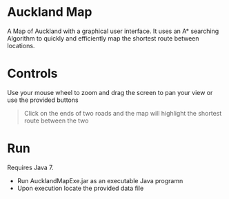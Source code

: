 Auckland Map
===========
A Map of Auckland with a graphical user interface. It uses an A* searching Algorithm to quickly and efficiently map the shortest route between locations.

Controls
===========
Use your mouse wheel to zoom and drag the screen to pan your view or use the provided buttons
> Click on the ends of two roads and the map will highlight the shortest route between the two

Run
===========
Requires Java 7. <br />
- Run AucklandMapExe.jar as an executable Java programn <br /> 
- Upon execution locate the provided data file